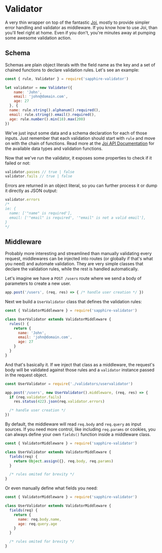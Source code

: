 # Validator

A very thin wrapper on top of the fantastic [Joi](https://github.com/hapijs/joi), mostly to provide simpler error handling and validator as middleware. If you know how to use Joi, than you'll feel right at home. Even if you don't, you're minutes away at pumping some awesome validation action.

## Schema

Schemas are plain object literals with the field name as the key and a set of chained functions to declare validation rules. Let's see an example:

```javascript
const { rule, Validator } = require('sapphire-validator')

let validator = new Validator({
    name: 'John',
    email: 'john@domain.com',
    age: 27
  }, {
  name: rule.string().alphanum().required(),
  email: rule.string().email().required(),
  age: rule.number().min(18).max(200)
})
```

We've just input some data and a schema declaration for each of those inputs. Just remember that each validation should start with `rule` and move on with the chain of functions. Read more at the [Joi API Documentation](https://github.com/hapijs/joi/blob/v13.1.2/API.md) for the available data types and validation functions.

Now that we've run the validator, it exposes some properties to check if it failed or not:

```javascript
validator.passes // true | false
validator.fails // true | false
```

Errors are returned in an object literal, so you can further process it or dump it directly as JSON output:

```javascript
validator.errors
/*
ie: {
  name: ['"name" is required'],
  email: ['"email" is required', '"email" is not a valid email'],
}
*/
```

## Middleware

Probably more interesting and streamlined than manually validating every request, middlewares can be injected into routes (or globally if that's what you need) and automate validation. They are very simple classes that declare the validation rules, while the rest is handled automatically.

Let's imagine we have a `POST /users` route where we send a body of parameters to create a new user.

```javascript
app.post('/users', (req, res) => { /* handle user creation */ })
```

Next we build a `UserValidator` class that defines the validation rules:

```javascript
const { ValidatorMiddleware } = require('sapphire-validator')

class UserValidator extends ValidatorMiddleware {
  rules() {
    return {
      name: 'John',
      email: 'john@domain.com',
      age: 27
    }
  }
}
```

And that's basically it. If we inject that class as a middleware, the request's body will be validated against those rules and a `validator` instance passed in the request object.

```javascript
const UserValidator = require('./validators/uservalidator')

app.post('/users', new UserValidator().middleware, (req, res) => {
  if (req.validator.fails)
    res.status(422).json(req.validator.errors)

  /* handle user creation */
})
```

By default, the middleware will read `req.body` and `req.query` as input sources. If you need more control, like including `req.params` or cookies, you can always define your own `fields()` function inside a middleware class.

```javascript
const { ValidatorMiddleware } = require('sapphire-validator')

class UserValidator extends ValidatorMiddleware {
  fields(req) {
    return Object.assign({}, req.body, req.params)
  }

  /* rules omited for brevity */
}
```

Or even manually define what fields you need:

```javascript
const { ValidatorMiddleware } = require('sapphire-validator')

class UserValidator extends ValidatorMiddleware {
  fields(req) {
    return {
      name: req.body.name,
      age: req.query.age
    }
  }

  /* rules omited for brevity */
}
```
